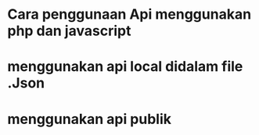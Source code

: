 # Cara penggunaan Api menggunakan php dan javascript
# menggunakan api local didalam file .Json
# menggunakan api publik
